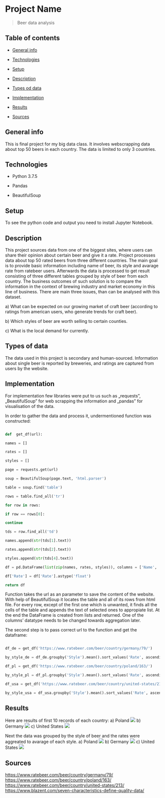 
# Project Name

> Beer data analysis

  

## Table of contents

*  [General info](#general-info)

*  [Technologies](#technologies)

*  [Setup](#setup)

*  [Description](#description)

*  [Types od data](#types-of-data)

*  [Implementation](#implementation)

*  [Results](#results)

*   [Sources](#sources)

  

## General info

This is final project for my big data class. It involves webscrapping data about top 50 beers in each country. The data is limited to only 3 countries.

  

## Technologies

* Python 3.7.5

* Pandas

* BeautifulSoup

  

## Setup

To see the python code and output you need to install Jupyter Notebook.

  

## Description

This project sources data from one of the biggest sites, where users can share their opinion about certain beer and give it a rate. Project processes data about top 50 rated beers from three different countries. The main goal is to provide basic information including name of beer, its style and avarage rate from ratebeer users. Afterwards the data is processed to get result consisting of three different tables grouped by style of beer from each country. The business outcomes of such solution is to compare the information in the context of brewing industry and market economy in this line of business. There are main three issues, than can be analysed with this dataset.

a) What can be expected on our growing market of craft beer (according to ratings from american users, who generate trends for craft beer).

b) Which styles of beer are worth selling to certain counties.

c) What is the local demand for currently.

  

## Types of data

The data used in this project is secondary and human-sourced. Information about single beer is reported by breweries, and ratings are captured from users by the website.

  

## Implementation

For implementation few libraries were put to us such as „requests”, „BeautifulSoup” for web scrapping the information and „pandas” for visualisation of the data.

  

In order to gather the data and process it, undermentioned function was constructed:
```python

def  get_df(url):

names = []

rates = []

styles = []

page = requests.get(url)

soup = BeautifulSoup(page.text, 'html.parser')

table = soup.find('table')

rows = table.find_all('tr')

for row in rows:

if row == rows[0]:

continue

tds = row.find_all('td')

names.append(str(tds[1].text))

rates.append(str(tds[2].text))

styles.append(str(tds[4].text))

df = pd.DataFrame(list(zip(names, rates, styles)), columns = ['Name', 'Rate', 'Style'])

df['Rate'] = df['Rate'].astype('float')

return df

```

Function takes the url as an parameter to save the content of the website. With help of BeautifulSoup it locates the table and all of its rows from html file. For every row, except of the first one which is unwanted, it finds all the cells of the table and appends the text of selected ones to appropiate list. At the end the DataFrame is created from lists and returned. One of the columns’ datatype needs to be changed towards aggregation later.

  

The second step is to pass correct url to the function and get the dataframe:
```python

df_de = get_df('https://www.ratebeer.com/beer/country/germany/79/')

by_style_de = df_de.groupby('Style').mean().sort_values('Rate', ascending=False)

df_pl = get_df('https://www.ratebeer.com/beer/country/poland/163/')

by_style_pl = df_pl.groupby('Style').mean().sort_values('Rate', ascending=False)

df_usa = get_df('https://www.ratebeer.com/beer/country/united-states/213/')

by_style_usa = df_usa.groupby('Style').mean().sort_values('Rate', ascending=False)

```

## Results

Here are results of first 10 records of each country:
a) Poland
![](./img/poland_head.PNG)
b) Germany
![](./img/germany_head.PNG)
c) United States
![](./img/us_head.PNG)

Next the data was grouped by the style of beer and the rates were aggreated to avarage of each style.
a) Poland
![](./img/poland_grouped.PNG)
b) Germany
![](./img/germany_grouped.PNG)
c) United States
![](./img/us_grouped.PNG)

## Sources
https://www.ratebeer.com/beer/country/germany/79/  
https://www.ratebeer.com/beer/country/poland/163/  
https://www.ratebeer.com/beer/country/united-states/213/  
https://www.blazent.com/seven-characteristics-define-quality-data/

